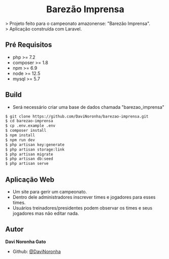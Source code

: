 <h1 align="center">Barezão Imprensa</h1>
> Projeto feito para o campeonato amazonense: "Barezão Imprensa".<br>
> Aplicação construída com Laravel.<br>

## Pré Requisitos
- php >= 7.2
- composer >= 1.8
- npm >= 6.9
- node >= 12.5
- mysql >= 5.7

## Build
- Será necessário criar uma base de dados chamada "barezao_imprensa"

```sh
$ git clone https://github.com/DaviNoronha/barezao-imprensa.git
$ cd barezao-imprensa
$ cp .env.example .env
$ composer install
$ npm install
$ npm run dev
$ php artisan key:generate
$ php artisan storage:link
$ php artisan migrate
$ php artisan db:seed
$ php artisan serve
```

## Aplicação Web
- Um site para gerir um campeonato.
- Dentro dele administradores inscrever times e jogadores para esses times.
- Usuários treinadores/presidentes podem observar os times e seus jogadores mas não editar nada.

## Autor
**Davi Noronha Gato** 

* Github: [@DaviNoronha](https://github.com/DaviNoronha)
